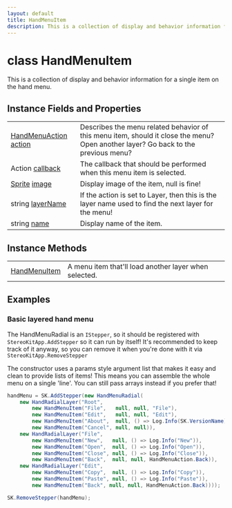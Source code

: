 ```yaml
---
layout: default
title: HandMenuItem
description: This is a collection of display and behavior information for a single item on the hand menu.
---
```

# class HandMenuItem

This is a collection of display and behavior information for
a single item on the hand menu.


## Instance Fields and Properties

|  |  |
|--|--|
|[HandMenuAction]({{site.url}}/Pages/Reference/HandMenuAction.html) [action]({{site.url}}/Pages/Reference/HandMenuItem/action.html)|Describes the menu related behavior of this menu item, should it close the menu? Open another layer? Go back to the previous menu?|
|Action [callback]({{site.url}}/Pages/Reference/HandMenuItem/callback.html)|The callback that should be performed when this menu item is selected.|
|[Sprite]({{site.url}}/Pages/Reference/Sprite.html) [image]({{site.url}}/Pages/Reference/HandMenuItem/image.html)|Display image of the item, null is fine!|
|string [layerName]({{site.url}}/Pages/Reference/HandMenuItem/layerName.html)|If the action is set to Layer, then this is the layer name used to find the next layer for the menu!|
|string [name]({{site.url}}/Pages/Reference/HandMenuItem/name.html)|Display name of the item.|


## Instance Methods

|  |  |
|--|--|
|[HandMenuItem]({{site.url}}/Pages/Reference/HandMenuItem/HandMenuItem.html)|A menu item that'll load another layer when selected.|




## Examples

### Basic layered hand menu

The HandMenuRadial is an `IStepper`, so it should be registered with
`StereoKitApp.AddStepper` so it can run by itself! It's recommended to
keep track of it anyway, so you can remove it when you're done with it
via `StereoKitApp.RemoveStepper`

The constructor uses a params style argument list that makes it easy and
clean to provide lists of items! This means you can assemble the whole
menu on a single 'line'. You can still pass arrays instead if you prefer
that!
```csharp
handMenu = SK.AddStepper(new HandMenuRadial(
	new HandRadialLayer("Root",
		new HandMenuItem("File",   null, null, "File"),
		new HandMenuItem("Edit",   null, null, "Edit"),
		new HandMenuItem("About",  null, () => Log.Info(SK.VersionName)),
		new HandMenuItem("Cancel", null, null)),
	new HandRadialLayer("File", 
		new HandMenuItem("New",   null, () => Log.Info("New")),
		new HandMenuItem("Open",  null, () => Log.Info("Open")),
		new HandMenuItem("Close", null, () => Log.Info("Close")),
		new HandMenuItem("Back",  null, null, HandMenuAction.Back)),
	new HandRadialLayer("Edit",
		new HandMenuItem("Copy",  null, () => Log.Info("Copy")),
		new HandMenuItem("Paste", null, () => Log.Info("Paste")),
		new HandMenuItem("Back", null, null, HandMenuAction.Back))));
```

```csharp
SK.RemoveStepper(handMenu); 
```


